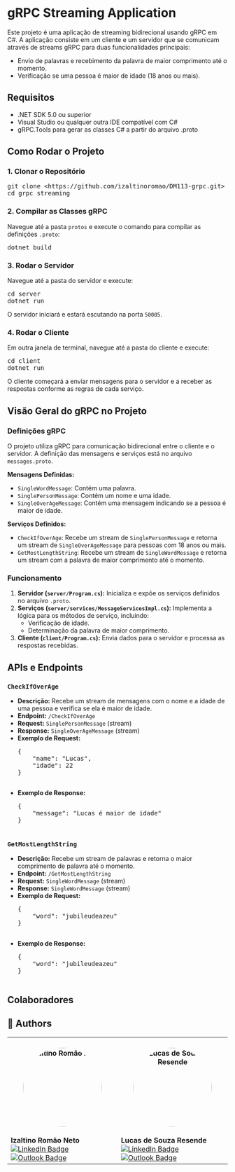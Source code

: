 <h1>gRPC Streaming Application</h1>

<p>Este projeto é uma aplicação de streaming bidirecional usando gRPC em C#. A aplicação consiste em um cliente e um servidor que se comunicam através de streams gRPC para duas funcionalidades principais:</p>

<ul>
    <li>Envio de palavras e recebimento da palavra de maior comprimento até o momento.</li>
    <li>Verificação se uma pessoa é maior de idade (18 anos ou mais).</li>
</ul>

<h2>Requisitos</h2>

<ul>
    <li>.NET SDK 5.0 ou superior</li>
    <li>Visual Studio ou qualquer outra IDE compatível com C#</li>
    <li>gRPC.Tools para gerar as classes C# a partir do arquivo .proto</li>
</ul>

<h2>Como Rodar o Projeto</h2>

<h3>1. Clonar o Repositório</h3>

<pre>
git clone &lt;https://github.com/izaltinoromao/DM113-grpc.git&gt;
cd grpc_streaming
</pre>

<h3>2. Compilar as Classes gRPC</h3>

<p>Navegue até a pasta <code>protos</code> e execute o comando para compilar as definições <code>.proto</code>:</p>

<pre>
dotnet build
</pre>

<h3>3. Rodar o Servidor</h3>

<p>Navegue até a pasta do servidor e execute:</p>

<pre>
cd server
dotnet run
</pre>

<p>O servidor iniciará e estará escutando na porta <code>50005</code>.</p>

<h3>4. Rodar o Cliente</h3>

<p>Em outra janela de terminal, navegue até a pasta do cliente e execute:</p>

<pre>
cd client
dotnet run
</pre>

<p>O cliente começará a enviar mensagens para o servidor e a receber as respostas conforme as regras de cada serviço.</p>

<h2>Visão Geral do gRPC no Projeto</h2>

<h3>Definições gRPC</h3>

<p>O projeto utiliza gRPC para comunicação bidirecional entre o cliente e o servidor. A definição das mensagens e serviços está no arquivo <code>messages.proto</code>.</p>

<p><strong>Mensagens Definidas:</strong></p>
<ul>
    <li><code>SingleWordMessage</code>: Contém uma palavra.</li>
    <li><code>SinglePersonMessage</code>: Contém um nome e uma idade.</li>
    <li><code>SingleOverAgeMessage</code>: Contém uma mensagem indicando se a pessoa é maior de idade.</li>
</ul>

<p><strong>Serviços Definidos:</strong></p>
<ul>
    <li><code>CheckIfOverAge</code>: Recebe um stream de <code>SinglePersonMessage</code> e retorna um stream de <code>SingleOverAgeMessage</code> para pessoas com 18 anos ou mais.</li>
    <li><code>GetMostLengthString</code>: Recebe um stream de <code>SingleWordMessage</code> e retorna um stream com a palavra de maior comprimento até o momento.</li>
</ul>

<h3>Funcionamento</h3>

<ol>
    <li><strong>Servidor (<code>server/Program.cs</code>):</strong> Inicializa e expõe os serviços definidos no arquivo <code>.proto</code>.</li>
    <li><strong>Serviços (<code>server/services/MessageServicesImpl.cs</code>):</strong> Implementa a lógica para os métodos de serviço, incluindo:
        <ul>
            <li>Verificação de idade.</li>
            <li>Determinação da palavra de maior comprimento.</li>
        </ul>
    </li>
    <li><strong>Cliente (<code>client/Program.cs</code>):</strong> Envia dados para o servidor e processa as respostas recebidas.</li>
</ol>

<h2>APIs e Endpoints</h2>

<h3><code>CheckIfOverAge</code></h3>

<ul>
    <li><strong>Descrição:</strong> Recebe um stream de mensagens com o nome e a idade de uma pessoa e verifica se ela é maior de idade.</li>
    <li><strong>Endpoint:</strong> <code>/CheckIfOverAge</code></li>
    <li><strong>Request:</strong> <code>SinglePersonMessage</code> (stream)</li>
    <li><strong>Response:</strong> <code>SingleOverAgeMessage</code> (stream)</li>
    <li><strong>Exemplo de Request:</strong> 
        <pre>
{
    "name": "Lucas",
    "idade": 22
}
        </pre>
    </li>
    <li><strong>Exemplo de Response:</strong> 
        <pre>
{
    "message": "Lucas é maior de idade"
}
        </pre>
    </li>
</ul>

<h3><code>GetMostLengthString</code></h3>

<ul>
    <li><strong>Descrição:</strong> Recebe um stream de palavras e retorna o maior comprimento de palavra até o momento.</li>
    <li><strong>Endpoint:</strong> <code>/GetMostLengthString</code></li>
    <li><strong>Request:</strong> <code>SingleWordMessage</code> (stream)</li>
    <li><strong>Response:</strong> <code>SingleWordMessage</code> (stream)</li>
    <li><strong>Exemplo de Request:</strong> 
        <pre>
{
    "word": "jubileudeazeu"
}
        </pre>
    </li>
    <li><strong>Exemplo de Response:</strong> 
        <pre>
{
    "word": "jubileudeazeu"
}
        </pre>
    </li>
</ul>

<h2>Colaboradores</h2>

## 👥 Authors

<table>
  <tr>
    <td>
      <h4 align="center">
        <img style="border-radius: 50%" src="https://avatars.githubusercontent.com/u/49520648?v=4" width="180px;" alt="Izaltino Romão Neto">
      </h4>
      <strong>Izaltino Romão Neto</strong>
      <br>
      <a href="https://www.linkedin.com/in/izaltino-rom%C3%A3o-neto-0b60a8221/">
        <img src="https://img.shields.io/badge/LinkedIn-0077B5?style=for-the-badge&logo=linkedin&logoColor=white" alt="LinkedIn Badge">
      </a>
      <a href="mailto:izaltino.neto@pg.inatel.br">
        <img src="https://img.shields.io/badge/Outlook-0078D4?style=for-the-badge&logo=microsoft-outlook&logoColor=white" alt="Outlook Badge">
      </a>
    </td>
<td>
      <h4 align="center">
        <img style="border-radius: 50%" src="https://avatars.githubusercontent.com/u/99922083?v=4" width="180px;" alt="Lucas de Souza Resende">
      </h4>
      <strong>Lucas de Souza Resende</strong>
      <br>
      <a href="https://www.linkedin.com/in/lucassresende/">
        <img src="https://img.shields.io/badge/LinkedIn-0077B5?style=for-the-badge&logo=linkedin&logoColor=white" alt="LinkedIn Badge">
      </a>
      <a href="mailto:l.souza@pg.inatel.br">
        <img src="https://img.shields.io/badge/Outlook-0078D4?style=for-the-badge&logo=microsoft-outlook&logoColor=white" alt="Outlook Badge">
      </a>
    </td>

